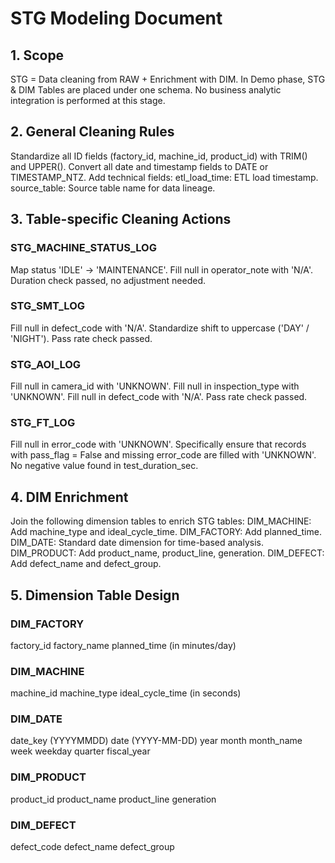 # STG Modeling Document

## 1. Scope
STG = Data cleaning from RAW + Enrichment with DIM.
In Demo phase, STG & DIM Tables are placed under one schema.
No business analytic integration is performed at this stage.

## 2. General Cleaning Rules
Standardize all ID fields (factory_id, machine_id, product_id) with TRIM() and UPPER().
Convert all date and timestamp fields to DATE or TIMESTAMP_NTZ.
Add technical fields:
  etl_load_time: ETL load timestamp.
  source_table: Source table name for data lineage.

## 3. Table-specific Cleaning Actions

### STG_MACHINE_STATUS_LOG
Map status 'IDLE' → 'MAINTENANCE'.
Fill null in operator_note with 'N/A'.
Duration check passed, no adjustment needed.

### STG_SMT_LOG
Fill null in defect_code with 'N/A'.
Standardize shift to uppercase ('DAY' / 'NIGHT').
Pass rate check passed.

### STG_AOI_LOG
Fill null in camera_id with 'UNKNOWN'.
Fill null in inspection_type with 'UNKNOWN'.
Fill null in defect_code with 'N/A'.
Pass rate check passed.

### STG_FT_LOG
Fill null in error_code with 'UNKNOWN'.
Specifically ensure that records with pass_flag = False and missing error_code are filled with 'UNKNOWN'.
No negative value found in test_duration_sec.

## 4. DIM Enrichment
Join the following dimension tables to enrich STG tables:
  DIM_MACHINE: Add machine_type and ideal_cycle_time.
  DIM_FACTORY: Add planned_time.
  DIM_DATE: Standard date dimension for time-based analysis.
  DIM_PRODUCT: Add product_name, product_line, generation.
  DIM_DEFECT: Add defect_name and defect_group.

## 5. Dimension Table Design

### DIM_FACTORY
  factory_id
  factory_name
  planned_time (in minutes/day)

### DIM_MACHINE
  machine_id
  machine_type
  ideal_cycle_time (in seconds)

### DIM_DATE
  date_key (YYYYMMDD)
  date (YYYY-MM-DD)
  year
  month
  month_name
  week
  weekday
  quarter
  fiscal_year

### DIM_PRODUCT
  product_id
  product_name
  product_line
  generation

### DIM_DEFECT
  defect_code
  defect_name
  defect_group
